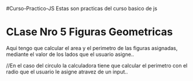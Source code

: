 #Curso-Practico-JS
Estas son practicas del curso basico de js 

# CLase Nro 5 Figuras Geometricas
 
 Aqui tengo que calcular el area y el perimetro de las figuras asignadas, mediante el valor de los lados que el usuario asigne..

 //En el caso del circulo la calculadora tiene que calcular el perimetro con el radio que el usuario le asigne atravez de un input.. 
